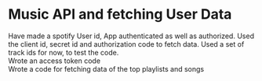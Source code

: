 # Music API and fetching User Data
Have made a spotify User id, App authenticated as well as authorized. 
Used the client id, secret id and authorization code to fetch data.
Used a set of track ids for now, to test the code. <br/>
Wrote an access token code <br/>
Wrote a code for fetching data of the top playlists and songs
